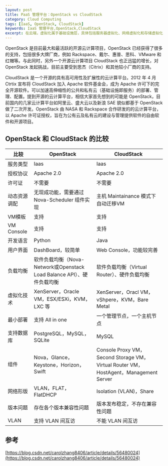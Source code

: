 ```yaml
---
layout: post
title: PaaS 管理平台：OpenStack vs CloudStack
category: Cloud Computing
tags: [IaaS, OpenStack, CloudStack]
keywords: IaaS 管理平台,OpenStack,CloudStack
excerpt: 在云端，虚拟化属于基础设施层，具体包括服务器虚拟化、网络虚拟化和存储虚拟化，虚拟的目的是为了池化物理资源。
---
```


OpenStack 是目前最大和最活跃的开源云计算项目，OpenStack 已经获得了很多的支持，包括很多大牌厂商，例如 Rackspace、戴尔、惠普、思科、VMware 和红帽等。与此同时，另外一个开源云计算项目 CloudStack 也正迅猛的增长，对 OpenStack 发起挑战，目前主要受到思杰（Citrix）和其他较小厂商的支持。

CloudStack 是一个开源的具有高可用性及扩展性的云计算平台。2012 年 4 月 Ctrtix 宣布将 CloudStack 加入 Apache 软件基金会，成为 Apache 许可下的完全开源软件。可以加速高伸缩性的公共和私有云（基础设施即服务）的部署、管理、配置。提到开源的云计算平台，相信大家首先想到的可能是 OpenStack，目前国内的几家云计算平台如阿里云、盛大云以及新浪 SAE 貌似都基于 OpenStack 做了二次开发。OpenStack 由 NASA 和 Rackspace 合作研发的的云计算平台，以 Apache 许可证授权，旨在为公有云及私有云的建设与管理提供软件的自由软件和开源项目。

## OpenStack 和 CloudStack 的比较

| 比较 | OpenStack | CloudStack |
| ----| ---- | ---- |
| 服务类型 | Iaas | Iaas |
| 授权协议 | Apache 2.0 | Apache 2.0 |
| 许可证 | 不需要 | 不需要 |
| 动态资源调配 | 无现成功能，需要通过 Nova-Scheduler 组件实现 | 主机 Maintainance 模式下自动迁移VM |
| VM模板 | 支持 | 支持 |
| VM Console | 支持 | 支持 |
| 开发语言 | Python | Java |
| 用户界面 | DashBoard，较简单 | Web Console，功能较完善 |
| 负载均衡 | 软件负载均衡（Nova-Network或Openstack Load Balance API）、硬件负载均衡 | 软件负载均衡（Virtual Router）、硬件负载均衡 |
| 虚拟化技术 | XenServer，Oracle VM，ESX/ESXi，KVM，LXC 等 | XenServer，Oracl VM，vShpere，KVM，Bare Metal |
| 最小部署 | 支持 All in one | 一个管理节点，一个主机节点 |
| 支持数据库 | PostgreSQL，MySQL，SQLite | MySQL |
| 组件 | Nova，Glance，Keystone，Horizon，Swift | Console Proxy VM，Second Storage VM，Virtual Router VM，HostAgent，Management Server |
| 网络形版 | VLAN，FLAT，FlatDHCP | Isolation (VLAN)，Share |
| 版本问题 | 存在各个版本兼容性问题 | 版本发布稳定，不存在兼容性问题 |
| VLAN | 支持 VLAN 间互访 | 不能 VLAN 间互访 |

## 参考

[https://blog.csdn.net/carolzhang8406/article/details/56480024](https://blog.csdn.net/carolzhang8406/article/details/56480024)
